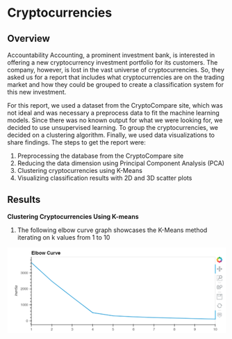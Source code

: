 # Cryptocurrencies

## Overview
Accountability Accounting, a prominent investment bank, is interested in offering a new cryptocurrency investment portfolio for its customers. The company, however, is lost in the vast universe of cryptocurrencies. So, they asked us for a report that includes what cryptocurrencies are on the trading market and how they could be grouped to create a classification system for this new investment.

For this report, we used a dataset from the CryptoCompare site, which was not ideal and was necessary a preprocess data to fit the machine learning models. Since there was no known output for what we were looking for, we decided to use unsupervised learning. To group the cryptocurrencies, we decided on a clustering algorithm. Finally, we used data visualizations to share findings. The steps to get the report were:

  1. Preprocessing the database from the CryptoCompare site
  2. Reducing the data dimension using Principal Component Analysis (PCA)
  3. Clustering cryptocurrencies using K-Means
  4. Visualizing classification results with 2D and 3D scatter plots

## Results

**Clustering Cryptocurrencies Using K-means**
1. The following elbow curve graph showcases the K-Means method iterating on k values from 1 to 10
<img src="Resources/elbow.PNG" width="650" />
